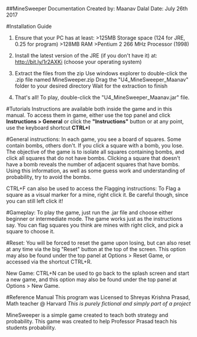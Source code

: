 ##MineSweeper Documentation
  Created by: Maanav Dalal
  Date: July 26th 2017

#Installation Guide
  1. Ensure that your PC has at least:
    >125MB Storage space (124 for JRE, 0.25 for program)
    >128MB RAM
    >Pentium 2 266 MHz Processor (1998)

  2. Install the latest version of the JRE (if you don't have it) at:
    http://bit.ly/1r2AXKi (choose your operating system)

  3. Extract the files from the zip
     Use windows explorer to double-click the .zip file named MineSweeper.zip
     Drag the "U4_MineSweeper_Maanav" folder to your desired directory
     Wait for the extraction to finish

  4. That's all!
    To play, double-click the "U4_MineSweeper_Maanav.jar" file.



#Tutorials
  Instructions are available both inside the game and in this manual.
  To access them in game, either use the top panel and click
    **Instructions > General**
    or click
    the **"Instructions"** button
    or at any point, use the keyboard shortcut
    **CTRL+I**

#General instructions:
    In each game, you see a board of squares. Some contain bombs, others don't.
    If you click a square with a bomb, you lose. The objective of the game is to
    isolate all squares containing bombs, and click all squares that do not have
    bombs. Clicking a square that doesn't have a bomb reveals the number of
    adjacent squares that have bombs. Using this information, as well as some
    guess work and understanding of probability, try to avoid the bombs.

  CTRL+F can also be used to access the Flagging instructions:
    To Flag a square as a visual marker for a mine, right click it.
    Be careful though, since you can still left click it!

#Gameplay:
    To play the game, just run the .jar file and choose either beginner or
    intermediate mode. The game works just as the instructions say. You can
    flag squares you think are mines with right click, and pick a square to
    choose it.

#Reset:
    You will be forced to reset the game upon losing, but can also reset at any
    time via the big "Reset" button at the top of the screen. This option may
    also be found under the top panel at Options > Reset Game, or accessed
    via the shortcut CTRL+R.

  New Game:
    CTRL+N can be used to go back to the splash screen and start a new game,
    and this option may also be found under the top panel at Options > New Game.

#Reference Manual
  This program was Licensed to Shreyas Krishna Prasad, Math teacher @ Harvard
  *This is purely fictional and simply part of a project*

  MineSweeper is a simple game created to teach both strategy and probability.
  This game was created to help Professor Prasad teach his students probability.
